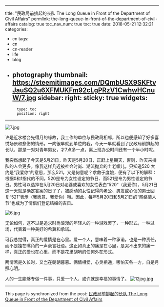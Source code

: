 
---
title: "民政局前排起的长队 The Long Queue in Front of  the Department of Civil Affairs"
permlink: the-long-queue-in-front-of-the-department-of-civil-affairs
catalog: true
toc_nav_num: true
toc: true
date: 2018-05-21 12:32:21
categories:
- cn
tags:
- cn
- cn-reader
- life
- blog
- photography
thumbnail: https://steemitimages.com/DQmbUSX9SKFtvJauSQ2u6XFMUKFm92cLgPRzV1CwhwHCnuW/7.jpg
sidebar:
    right:
        sticky: true
widgets:
    -
        type: toc
        position: right
---


![7.jpg](https://steemitimages.com/DQmbUSX9SKFtvJauSQ2u6XFMUKFm92cLgPRzV1CwhwHCnuW/7.jpg)

许是近水楼台先得月的缘故，我工作的单位与民政局相邻，所以也便感知了好多喜悦场景和悲伤的情形。一向很早就到单位的我，今天一早就看到了民政局前排起的长队，那是一对对青年男女，才7点多一点，离上班办公时间还有一个半小时呢。

我突然想起了今天是5月21日，昨天是5月20日，正赶上星期天，否则，昨天来排队的人会更多。像我这样几近被社会时尚、潮流抛弃的土老帽儿，只知道520 大约是“我爱你”的意思，那么521，又是何意呢？求救于度娘，便有了以下的解释：根据0和1指代的不同，520是专为女性设定的节日、而521是专为男性设定的节日。男性可以选择在5月20日对老婆或喜欢的女性表白“520”（我爱你），5月21日这一天就是确定答案的日子了，被感动的女性记得向老公、男友或心仪的男士回复“521”表示（我愿意、我爱你）哦。因此，每年5月20日和5月21日的“网络情人节”也成为了情侣们登记结婚的吉日。

![6.jpg](https://steemitimages.com/DQmaHajah8T4fxFAxBkHFvppimed6qRyDHtPcYxbhNrT5VH/6.jpg)


无论如何，这不过是追求时尚浪漫的年轻人的一种游戏罢了，一种形式，一种过场，代表着一种美好的希冀和承诺。

可我总觉得，真正的爱情是在心里。爱一个人，意味着一种承诺，也是一种责任，而不是挂在嘴角的一声豪言壮语。这正如真正的痛是在心里，是哭不出来的痛一样，真正的爱也在心里，而不是花里胡哨的任何外在形式。

两情若是久长时，又岂在朝朝暮暮。俩情相爱，心灵相通，哪怕天各一方，自是月照心明。

人的一生能够专做一件事，只爱一个人，或许就是幸福的事情了。
![12jpg.jpg](https://steemitimages.com/DQmZCAjEbKh2KHF14AghCvkWT5LyXuY7amxJUpMyhdPevdC/12jpg.jpg)

- - -

This page is synchronized from the post: [民政局前排起的长队 The Long Queue in Front of  the Department of Civil Affairs](https://steemit.com/@bring/the-long-queue-in-front-of-the-department-of-civil-affairs)
